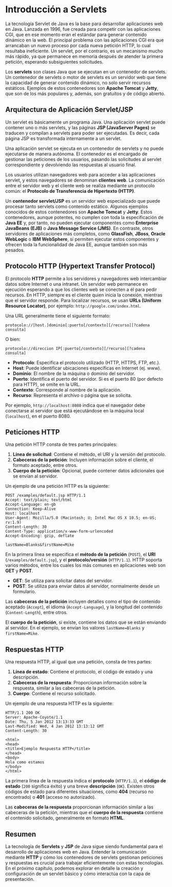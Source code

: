 # Introducción a Servlets

La tecnología Servlet de Java es la base para desarrollar aplicaciones web en Java. Lanzada en 1996, fue creada para competir con las aplicaciones CGI, que en ese momento eran el estándar para generar contenido dinámico en la web. El principal problema con las aplicaciones CGI era que arrancaban un nuevo proceso por cada nueva petición HTTP, lo cual resultaba ineficiente. Un servlet, por el contrario, es un mecanismo mucho más rápido, ya que permanece en memoria después de atender la primera petición, esperando subsiguientes solicitudes.

Los **servlets** son clases Java que se ejecutan en un contenedor de servlets. Un contenedor de servlets o motor de servlets es un servidor web que tiene la capacidad de generar contenido dinámico, no solo servir recursos estáticos. Ejemplos de estos contenedores son **Apache Tomcat** y **Jetty**, que son de los más populares y, además, son gratuitos y de código abierto.

## Arquitectura de Aplicación Servlet/JSP

Un servlet es básicamente un programa Java. Una aplicación servlet puede contener uno o más servlets, y las páginas **JSP (JavaServer Pages)** se traducen y compilan a servlets para poder ser ejecutadas. Es decir, cada página JSP es transformada internamente a un servlet.

Una aplicación servlet se ejecuta en un contenedor de servlets y no puede ejecutarse de manera autónoma. El contenedor es el encargado de gestionar las peticiones de los usuarios, pasando las solicitudes al servlet correspondiente y devolviendo las respuestas al usuario final.

Los usuarios utilizan navegadores web para acceder a las aplicaciones servlet, y estos navegadores se denominan **clientes web**. La comunicación entre el servidor web y el cliente web se realiza mediante un protocolo común: el **Protocolo de Transferencia de Hipertexto (HTTP)**.

Un **contenedor servlet/JSP** es un servidor web especializado que puede procesar tanto servlets como contenido estático. Algunos ejemplos conocidos de estos contenedores son **Apache Tomcat** y **Jetty**. Estos contenedores, aunque potentes, no cumplen con toda la especificación de **Java EE** y, por tanto, no pueden ejecutar componentes como **Enterprise JavaBeans (EJB)** o **Java Message Service (JMS)**. En contraste, otros servidores de aplicaciones más completos, como **GlassFish**, **JBoss**, **Oracle WebLogic** o **IBM WebSphere**, sí permiten ejecutar estos componentes y ofrecen toda la funcionalidad de Java EE, aunque también son más pesados.

## Protocolo HTTP (Hypertext Transfer Protocol)

El protocolo **HTTP** permite a los servidores y navegadores web intercambiar datos sobre Internet o una intranet. Un servidor web permanece en ejecución esperando a que los clientes web se conecten a él para pedir recursos. En HTTP, siempre es el cliente quien inicia la conexión, mientras que el servidor responde. Para localizar recursos, se usan **URLs (Uniform Resource Locator)**, por ejemplo: `http://google.com/index.html`.

Una URL generalmente tiene el siguiente formato:

```
protocolo://[host.]dominio[:puerto[/contexto][/recurso][?cadena consulta]
```

O bien:

```
protocolo://direccion IP[:puerto[/contexto][/recurso][?cadena consulta]
```

- **Protocolo**: Especifica el protocolo utilizado (HTTP, HTTPS, FTP, etc.).
- **Host**: Puede identificar ubicaciones específicas en Internet (ej. www).
- **Dominio**: El nombre de la máquina o dominio del servidor.
- **Puerto**: Identifica el puerto del servidor. Si es el puerto 80 (por defecto para HTTP), se omite en la URL.
- **Contexto**: Corresponde al nombre de la aplicación.
- **Recurso**: Representa el archivo o página que se solicita.

Por ejemplo, `http://localhost:8080` indica que el navegador debe conectarse al servidor que está ejecutándose en la máquina local (`localhost`), en el puerto 8080.

## Peticiones HTTP

Una petición HTTP consta de tres partes principales:

1. **Línea de solicitud**: Contiene el método, el URI y la versión del protocolo.
2. **Cabeceras de la petición**: Incluyen información sobre el cliente, el formato aceptado, entre otros.
3. **Cuerpo de la petición**: Opcional, puede contener datos adicionales que se envían al servidor.

Un ejemplo de una petición HTTP es la siguiente:

```
POST /examples/default.jsp HTTP/1.1
Accept: text/plain; text/html
Accept-Language: en-gb
Connection: Keep-Alive
Host: localhost
User-Agent: Mozilla/5.0 (Macintosh; U; Intel Mac OS X 10.5; en-US; rv:1.9)
Content-Length: 30
Content-Type: application/x-www-form-urlencoded
Accept-Encoding: gzip, deflate

lastName=Blanks&firstName=Mike
```

En la primera línea se especifica el **método de la petición** (`POST`), el **URI** (`/examples/default.jsp`), y el **protocolo/versión** (`HTTP/1.1`). HTTP soporta varios métodos, entre los cuales los más comunes en aplicaciones web son **GET** y **POST**.

- **GET**: Se utiliza para solicitar datos del servidor.
- **POST**: Se utiliza para enviar datos al servidor, normalmente desde un formulario.

Las **cabeceras de la petición** incluyen detalles como el tipo de contenido aceptado (`Accept`), el idioma (`Accept-Language`), y la longitud del contenido (`Content-Length`), entre otros.

El **cuerpo de la petición**, si existe, contiene los datos que se están enviando al servidor. En el ejemplo, se envían los valores `lastName=Blanks` y `firstName=Mike`.

## Respuestas HTTP

Una respuesta HTTP, al igual que una petición, consta de tres partes:

1. **Línea de estado**: Contiene el protocolo, el código de estado y una descripción.
2. **Cabeceras de la respuesta**: Proporcionan información sobre la respuesta, similar a las cabeceras de la petición.
3. **Cuerpo**: Contiene el recurso solicitado.

Un ejemplo de una respuesta HTTP es la siguiente:

```
HTTP/1.1 200 OK
Server: Apache-Coyote/1.1
Date: Thu, 5 Jan 2012 13:13:33 GMT
Last-Modified: Wed, 4 Jan 2012 13:13:12 GMT
Content-Length: 30

<html>
<head>
<title>Ejemplo Respuesta HTTP</title>
</head>
<body>
Hola como estamos
</body>
</html>
```

La primera línea de la respuesta indica el **protocolo** (`HTTP/1.1`), el **código de estado** (`200` significa éxito) y una breve **descripción** (`OK`). Existen otros códigos de estado para diferentes situaciones, como **404** (recurso no encontrado) o **401** (acceso no autorizado).

Las **cabeceras de la respuesta** proporcionan información similar a las cabeceras de la petición, mientras que el **cuerpo de la respuesta** contiene el contenido solicitado, generalmente en formato **HTML**.

## Resumen

La tecnología de **Servlets** y **JSP** de Java sigue siendo fundamental para el desarrollo de aplicaciones web en Java. Entender la comunicación mediante **HTTP** y cómo los contenedores de servlets gestionan peticiones y respuestas es crucial para trabajar eficientemente con estas tecnologías. En el próximo capítulo, podemos explorar en detalle la creación y configuración de un servlet básico y cómo interactúa con la capa de presentación.
